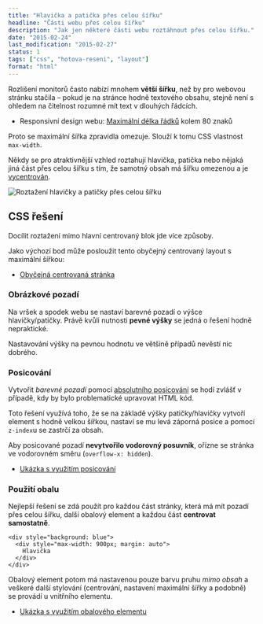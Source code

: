```yaml
---
title: "Hlavička a patička přes celou šířku"
headline: "Části webu přes celou šířku"
description: "Jak jen některé části webu roztáhnout přes celou šířku."
date: "2015-02-24"
last_modification: "2015-02-27"
status: 1
tags: ["css", "hotova-reseni", "layout"]
format: "html"
---
```


<p>Rozlišení monitorů často nabízí mnohem <b>větší šířku</b>, než by pro webovou stránku stačila – pokud je na stránce hodně textového obsahu, stejně není s ohledem na čitelnost rozumné mít text v dlouhých řádcích.</p>

<div class="internal-content">
  <ul>
    <li>Responsivní design webu: <a href="/responsivni-web#typografie">Maximální délka řádků</a> kolem 80 znaků</li>
  </ul>
</div>

<p>Proto se maximální šířka zpravidla omezuje. Slouží k tomu CSS vlastnost <code>max-width</code>.</p>

<p>Někdy se pro atraktivnější vzhled roztahují hlavička, patička nebo nějaká jiná část přes celou šířku s tím, že samotný obsah má šířku omezenou a je <a href="/centrovani">vycentrován</a>.</p>

<p><img src="/files/cela-sirka/cela-sirka.png" alt="Roztažení hlavičky a patičky přes celou šířku" class="border"></p>





















<h2 id="css">CSS řešení</h2>

<p>Docílit roztažení mimo hlavní centrovaný blok jde více způsoby.</p>

<p>Jako výchozí bod může posloužit tento obyčejný centrovaný layout s maximální šířkou:</p>

<div class="external-content">
  <ul>
    <li><a href="https://kod.djpw.cz/dzkb">Obyčejná centrovaná stránka</a></li>
  </ul>
</div>


<h3 id="pozadi">Obrázkové pozadí</h3>

<p>Na vršek a spodek webu se nastaví barevné pozadí o výšce hlavičky/patičky. Právě kvůli nutnosti <b>pevné výšky</b> se jedná o řešení hodně nepraktické.</p>

<p>Nastavování výšky na pevnou hodnotu ve většině případů nevěstí nic dobrého.</p>






<h3 id="posicovani">Posicování</h3>

<p>Vytvořit <i>barevné pozadí</i> pomocí <a href="/position#absolute">absolutního posicování</a> se hodí zvlášť v případě, kdy by bylo problematické upravovat HTML kód.</p>

<p>Toto řešení využívá toho, že se na základě výšky patičky/hlavičky vytvoří element s hodně velkou šířkou, nastaví se mu levá záporná posice a pomocí <code>z-index</code>u se zastrčí za obsah.</p>

<p>Aby posicované pozadí <b>nevytvořilo vodorovný posuvník</b>, ořízne se stránka ve vodorovném směru (<code>overflow-x: hidden</code>).</p>

<div class="external-content">
  <ul>
    <li><a href="https://kod.djpw.cz/azkb">Ukázka s využitím posicování</a></li>
  </ul>
</div>


<h3 id="obal">Použití obalu</h3>

<p>Nejlepší řešení se zdá použít pro každou část stránky, která má mít pozadí přes celou šířku, další obalový element a každou část <b>centrovat samostatně</b>.</p>

<pre><code>&lt;div style="background: blue">
  &lt;div style="max-width: 900px; margin: auto">
    Hlavička
  &lt;/div>
&lt;/div></code></pre>

<p>Obalový element potom má nastavenou pouze barvu pruhu <i>mimo obsah</i> a veškeré další stylování (centrování, nastavení maximální šířky a podobně) se provádí u vnitřního elementu.</p>

<div class="external-content">
  <ul>
    <li><a href="https://kod.djpw.cz/czkb">Ukázka s využitím obalového elementu</a></li>
  </ul>
</div>
